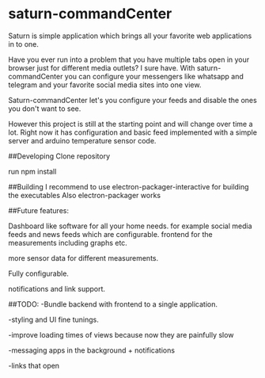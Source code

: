 # saturn-commandCenter

Saturn is simple application which brings all your favorite web applications in to one. 

Have you ever run into a problem that you have multiple tabs open in your browser just for different media outlets? I sure have.
With saturn-commandCenter you can configure your messengers like whatsapp and telegram and your favorite social media sites into one view.

Saturn-commandCenter let's you configure your feeds and disable the ones you don't want to see. 

However this project is still at the starting point and will change over time a lot. Right now it has configuration and basic feed implemented with a simple server and arduino temperature sensor code.

##Developing
Clone repository

run npm install 

##Building
I recommend to use electron-packager-interactive for building the executables
Also electron-packager works

##Future features:

Dashboard like software for all your home needs. for example social media feeds and news feeds which are configurable.
frontend for the measurements including graphs etc.

more sensor data for different measurements.

Fully configurable. 

notifications and link support. 

##TODO: 
-Bundle backend with frontend to a single application.

-styling and UI fine tunings.

-improve loading times of views because now they are painfully slow

-messaging apps in the background + notifications

-links that open
